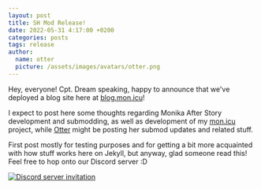 ```yaml
---
layout: post
title: SH Mod Release!
date: 2022-05-31 4:17:00 +0200
categories: posts
tags: release
author:
  name: otter
  picture: /assets/images/avatars/otter.png
---
```


Hey, everyone! Cpt. Dream speaking, happy to announce that we've deployed a blog site here at [blog.mon.icu][1]!

I expect to post here some thoughts regarding Monika After Story development and submodding, as well as development of
my [mon.icu][2] project, while [Otter][3] might be posting her submod updates and related stuff.

First post mostly for testing purposes and for getting a bit more acquainted with how stuff works here on Jekyll,
but anyway, glad someone read this! Feel free to hop onto our Discord server :D

[![Discord server invitation][4]][5]

[1]: https://blog.mon.icu/
[2]: https://mon.icu/
[3]: https://github.com/my-otter-self/
[4]: https://discordapp.com/api/guilds/970747033071804426/widget.png?style=banner3
[5]: https://mon.icu/discord
